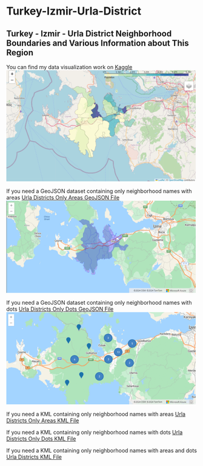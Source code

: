 # Turkey-Izmir-Urla-District

## Turkey - Izmir - Urla District Neighborhood Boundaries and Various Information about This Region

You can find my data visualization work on [Kaggle](https://www.kaggle.com/code/careengineering/urla-district-population-visualization)
<img src="https://github.com/careengineering/Turkey-Izmir-Urla-District/blob/main/img/Visualization.png" width="500" />




If you need a GeoJSON dataset containing only neighborhood names with areas [Urla Districts Only Areas GeoJSON File](https://github.com/careengineering/Turkey-Izmir-Urla-District/blob/main/GEOJSON/UrlaDistricts_onlyareas.geojson)
<img src="https://github.com/careengineering/Turkey-Izmir-Urla-District/blob/main/img/Geojson-UrlaDistricts_onlyareas.png" width="500" />

If you need a GeoJSON dataset containing only neighborhood names with dots [Urla Districts Only Dots GeoJSON File](https://github.com/careengineering/Turkey-Izmir-Urla-District/blob/main/GEOJSON/UrlaDistricts_onlydots.geojson)
<img src="https://github.com/careengineering/Turkey-Izmir-Urla-District/blob/main/img/Geojson-UrlaDistricts_onlydots.png" width="500" />

If you need a KML containing only neighborhood names with areas [Urla Districts Only Areas KML File](https://github.com/careengineering/Turkey-Izmir-Urla-District/blob/main/KML/UrlaDistricts_onlyareas.kml)

If you need a KML containing only neighborhood names with dots [Urla Districts Only Dots KML File](https://github.com/careengineering/Turkey-Izmir-Urla-District/blob/main/KML/UrlaDistricts_onlydots.kml)

If you need a KML containing only neighborhood names with areas and dots [Urla Districts KML File](https://github.com/careengineering/Turkey-Izmir-Urla-District/blob/main/KML/UrlaDistricts.kml)
